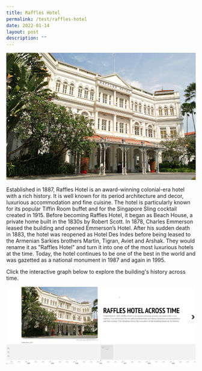 ```yaml
---
title: Raffles Hotel
permalink: /test/raffles-hotel
date: 2022-01-14
layout: post
description: ""
---
```

![Alt text for image on Isomer site](/images/raffles-hotel-sample.jpg)

Established in 1887, Raffles Hotel is an award-winning colonial-era hotel with a rich history. It is well known for its period architecture and decor, luxurious accommodation and fine cuisine. The hotel is particularly known for its popular Tiffin Room buffet and for the Singapore Sling cocktail created in 1915. Before becoming Raffles Hotel, it began as Beach House, a private home built in the 1830s by Robert Scott. In 1878, Charles Emmerson leased the building and opened Emmerson’s Hotel. After his sudden death in 1883, the hotel was reopened as Hotel Des Indes before being leased to the Armenian Sarkies brothers Martin, Tigran, Aviet and Arshak. They would rename it as "Raffles Hotel" and turn it into one of the most luxurious hotels at the time. Today, the hotel continues to be one of the best in the world and was gazetted as a national monument in 1987 and again in 1995.

Click the interactive graph below to explore the building's history across time.

[![Alt text for image on Isomer site](/images/raffles-hotel-sample-timeline.jpg)](https://cdn.knightlab.com/libs/timeline3/latest/embed/index.html?source=1TAiR9JxuuWD3JpALf_VtUt1EWRaWIphEwpwRgjm8uc8&font=Default&lang=en&initial_zoom=2&height=650)